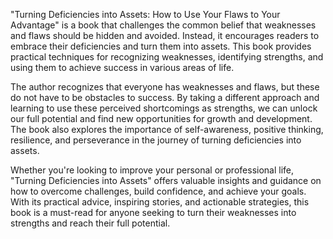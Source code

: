 "Turning Deficiencies into Assets: How to Use Your Flaws to Your Advantage" is a book that challenges the common belief that weaknesses and flaws should be hidden and avoided. Instead, it encourages readers to embrace their deficiencies and turn them into assets. This book provides practical techniques for recognizing weaknesses, identifying strengths, and using them to achieve success in various areas of life.

The author recognizes that everyone has weaknesses and flaws, but these do not have to be obstacles to success. By taking a different approach and learning to use these perceived shortcomings as strengths, we can unlock our full potential and find new opportunities for growth and development. The book also explores the importance of self-awareness, positive thinking, resilience, and perseverance in the journey of turning deficiencies into assets.

Whether you're looking to improve your personal or professional life, "Turning Deficiencies into Assets" offers valuable insights and guidance on how to overcome challenges, build confidence, and achieve your goals. With its practical advice, inspiring stories, and actionable strategies, this book is a must-read for anyone seeking to turn their weaknesses into strengths and reach their full potential.
